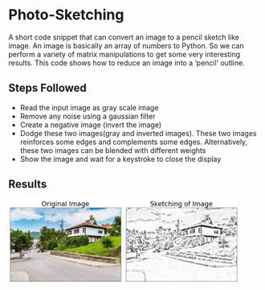 # Photo-Sketching
A short code snippet that can convert an image to a pencil sketch like image. An image is basically an array of numbers to Python. So we can perform a variety of matrix manipulations to get some very interesting results. This code shows how to reduce an image into a ‘pencil’ outline.

## Steps Followed
- Read the input image as gray scale image
- Remove any noise using a gaussian filter
- Create a negative image (invert the image)
- Dodge these two images(gray and inverted images). These two images reinforces some edges and complements some edges. Alternatively, these two images can be blended with different weights
- Show the image and wait for a keystroke to close the display

## Results
<div style="float:left">
<div style="float:left"><img width="45%" src="https://github.com/buzzpranav/Image-to-Sketch/blob/master/input_img.png" />
<img width="45%" src="https://github.com/buzzpranav/Image-to-Sketch/blob/master/output_img.png" /></div>
</div>
<br /><br />
